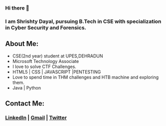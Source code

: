 ### Hi there 👋
### I am Shrishty Dayal, pursuing B.Tech in CSE with specialization in Cyber Security and Forensics.
## About Me:
  - CSE(2nd year) student at UPES,DEHRADUN
  - Microsoft Technology Associate
  - I love to solve CTF Challenges.
  - HTML5 | CSS | JAVASCRIPT |PENTESTING
  - Love to spend time in THM challenges and HTB machine and exploring them.
  -  Java | Python 
 
 
 
 
 
 ## Contact Me:
  ### [LinkedIn](https://www.linkedin.com/in/shrishty-dayal-59089816a/) |  [Gmail](mailto:shrishtydayal2304@gmail.com) | [Twitter](https://twitter.com/ShrishtyDayal)
  



